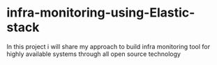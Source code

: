 # infra-monitoring-using-Elastic-stack
In this project i will share my approach to build infra monitoring tool for highly available systems through all open source technology

